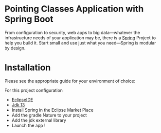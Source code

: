#  Pointing Classes Application with Spring Boot

From configuration to security, web apps to big data—whatever the infrastructure needs of your application may be, there is a  [Spring](https://spring.io/projects) Project to help you build it. Start small and use just what you need—Spring is modular by design.

# Installation

Please see the appropriate guide for your environment of choice:

For this project configuration 

- [EclipseIDE](https://www.eclipse.org/downloads/packages/)
- [Jdk 13](https://www.oracle.com/java/technologies/javase/jdk13-archive-downloads.html)
- Install Spring in the Eclipse Market Place
- Add the gradle Nature to your project
- Add the jdk external library
- Launch the app ! 
